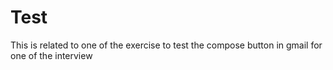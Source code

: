 # Test
This is related to one of the exercise to test the compose button in gmail for one of the interview
